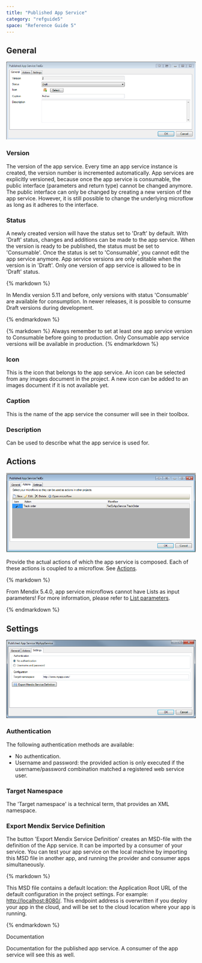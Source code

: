 ```yaml
---
title: "Published App Service"
category: "refguide5"
space: "Reference Guide 5"
---
```



## General

![](attachments/4521991/4751404.png)

### Version

The version of the app service. Every time an app service instance is created, the version number is incremented automatically.
App services are explicitly versioned, because once the app service is consumable, the public interface (parameters and return type) cannot be changed anymore. The public interface can only be changed by creating a new version of the app service. However, it is still possible to change the underlying microflow as long as it adheres to the interface.

### Status

A newly created version will have the status set to 'Draft' by default. With 'Draft' status, changes and additions can be made to the app service. When the version is ready to be published, the status must be set to 'Consumable'.
Once the status is set to 'Consumable', you cannot edit the app service anymore. App service versions are only editable when the version is in 'Draft'. Only one version of app service is allowed to be in 'Draft' status.

<div class="alert alert-warning">{% markdown %}

In Mendix version 5.11 and before, only versions with status 'Consumable' are available for consumption. In newer releases, it is possible to consume Draft versions during development.

{% endmarkdown %}</div><div class="alert alert-success">{% markdown %}
Always remember to set at least one app service version to Consumable before going to production. Only Consumable app service versions will be available in production.
{% endmarkdown %}</div>

### Icon

This is the icon that belongs to the app service. An icon can be selected from any images document in the project. A new icon can be added to an images document if it is not available yet.

### Caption

This is the name of the app service the consumer will see in their toolbox.

### Description

Can be used to describe what the app service is used for.

## Actions

![](attachments/4521991/4751405.png)

Provide the actual actions of which the app service is composed. Each of these actions is coupled to a microflow. See [Actions](Actions).

<div class="alert alert-warning">{% markdown %}

From Mendix 5.4.0, app service microflows cannot have Lists as input parameters! For more information, please refer to [List parameters](List+Parameters).

{% endmarkdown %}</div>

## Settings

![](attachments/4521991/4751468.png)

### Authentication

The following authentication methods are available:

*   No authentication.
*   Username and password: the provided action is only executed if the username/password combination matched a registered web service user.

### Target Namespace

The 'Target namespace' is a technical term, that provides an XML namespace.

### Export Mendix Service Definition

The button 'Export Mendix Service Definition' creates an MSD-file with the definition of the App service. It can be imported by a consumer of your service. You can test your app service on the local machine by importing this MSD file in another app, and running the provider and consumer apps simultaneously.

<div class="alert alert-warning">{% markdown %}

This MSD file contains a default location: the Application Root URL of the default configuration in the project settings. For example: [http://localhost:8080/](http://localhost:8080/). This endpoint address is overwritten if you deploy your app in the cloud, and will be set to the cloud location where your app is running.

{% endmarkdown %}</div>

Documentation

Documentation for the published app service. A consumer of the app service will see this as well.